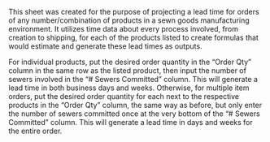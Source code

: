 This sheet was created for the purpose of projecting a lead time for orders of any number/combination of products in a sewn goods manufacturing environment. It utilizes time data about every process involved, from creation to shipping, for each of the products listed to create formulas that would estimate and generate these lead times as outputs.

For individual products, put the desired order quantity in the “Order Qty” column in the same row as the listed product, then input the number of sewers involved in the “# Sewers Committed” column. This will generate a lead time in both business days and weeks. Otherwise, for multiple item orders, put the desired order quantity for each next to the respective products in the “Order Qty” column, the same way as before, but only enter the number of sewers committed once at the very bottom of the “# Sewers Committed” column. This will generate a lead time in days and weeks for the entire order.
